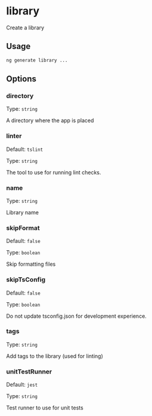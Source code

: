 # library

Create a library

## Usage

```bash
ng generate library ...

```

## Options

### directory

Type: `string`

A directory where the app is placed

### linter

Default: `tslint`

Type: `string`

The tool to use for running lint checks.

### name

Type: `string`

Library name

### skipFormat

Default: `false`

Type: `boolean`

Skip formatting files

### skipTsConfig

Default: `false`

Type: `boolean`

Do not update tsconfig.json for development experience.

### tags

Type: `string`

Add tags to the library (used for linting)

### unitTestRunner

Default: `jest`

Type: `string`

Test runner to use for unit tests
